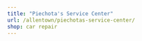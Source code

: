 ```yaml
---
title: "Piechota's Service Center"
url: /allentown/piechotas-service-center/
shop: car repair
---
```


